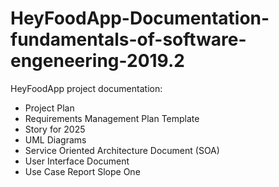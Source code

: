 # HeyFoodApp-Documentation-fundamentals-of-software-engeneering-2019.2
HeyFoodApp project documentation: 
- Project Plan
- Requirements Management Plan Template 
- Story for 2025 
- UML Diagrams 
- Service Oriented Architecture Document (SOA)
- User Interface Document
- Use Case Report Slope One
